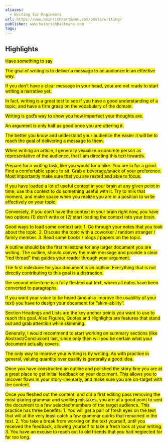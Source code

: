```yaml
---
aliases:
  - Writing for Engineers
url: https://www.heinrichhartmann.com/posts/writing/
publisher: www.heinrichhartmann.com
tags:
---
```


## Highlights
<mark>Have something to say</mark>

<mark>The goal of writing is to deliver a message to an audience in an effective way.</mark>

<mark>If you don’t have a clear message in your head, your are not ready to start writing a narrative yet.</mark>

<mark>In fact, writing is a great test to see if you have a good understanding of a topic, and have a firm grasp on the vocabulary of the domain.</mark>

<mark>Writing is god’s way to show you how imperfect your thoughts are.</mark>

<mark>An argument is only half as good once you are uttering it.</mark>

<mark>The better you know and understand your audience the easier it will be to reach the goal of delivering a message to them.</mark>

<mark>When writing an article, I generally visualize a concrete person as representative of the audience, that I am directing this text towards.</mark>

<mark>Prepare for a writing task, like you would for a hike. You are in for a grind. Find a comfortable space to sit. Grab a beverage/snack of your preference. Most importantly make sure that you are rested and able to focus.</mark>

<mark>If you have loaded a lot of useful context in your brain at any given point in time, use this context to do something useful with it. Try to milk that moment, and make space when you realize you are in a position to write effectively on your topic.</mark>

<mark>Conversely, if you don’t have the context in your brain right now, you have two options (1) don’t write or (2) start loading the context into your brain.</mark>

<mark>Good ways to load some context are: 1. Go through your notes that you took about the topic. 2. Discuss the topic with a coworker / random stranger / family member. 3. Read some books / blogs / papers on the topic.</mark>

<mark>A outline should be the first milestone for any larger document you are writing. The outline, should convey the main message and provide a clear “red thread” that guides your reader through your argument.</mark>

<mark>The first milestone for your document is an outline. Everything that is not directly contributing to this goal is a distraction.</mark>

<mark>the second milestone is a fully fleshed out text, where all notes have been converted to paragraphs.</mark>

<mark>If you want your voice to be heard (and also improve the usability of your text) you have to design your document for “skim-ability”.</mark>

<mark>Section Headings and Lists are the key anchor points you want to use to reach this goal. Also Figures, Quotes and Highlights are features that stand out and grab attention while skimming.</mark>

<mark>Generally, I would recommend to start working on summary sections (like Abstract/Conclusion) last, since only then will you be certain what your document actually covers.</mark>

<mark>The only way to improve your writing is by writing. As with practice in general, valuing quantity over quality is generally a good idea.</mark>

<mark>Once you have constructed an outline and polished the story-line you are at a great place to get initial feedback on your document. This allows you to uncover flaws in your story-line early, and make sure you are on-target with the content.</mark>

<mark>Once you fleshed out the content, and did a first editing pass removing the most glaring grammar and spelling mistakes, you are at a good point to sent the document to a few selected members of the target audience. This practice has three benefits: 1. You will get a pair of fresh eyes on the text that will at the very least catch a few grammar quirks that remained in the text. 2. You take a break from working on the text yourself, until you received the feedback, allowing yourself to take a fresh look at your writing. 3. You have an excuse to reach out to old friends that you had neglected for far too long.</mark>

